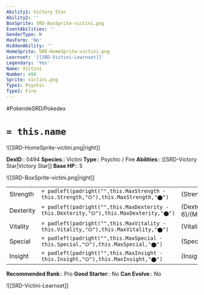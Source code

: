 ```yaml
---
Ability1: Victory Star
Ability2: ''
BoxSprite: SRD-BoxSprite-victini.png
EventAbilities: ''
GenderType: N
HasForm: 'No'
HiddenAbility: ''
HomeSprite: SRD-HomeSprite-victini.png
Learnset: '[[SRD-Victini-Learnset]]'
Legendary: 'Yes'
Name: Victini
Number: 494
Sprite: victini.png
Type1: Psychic
Type2: Fire
---
```


#PokeroleSRD/Pokedex

# `= this.name`

![[SRD-HomeSprite-victini.png|right]]

**DexID**:: 0494
**Species**:: Victini
**Type**:: Psychic / Fire
**Abilities**:: [[SRD-Victory Star|Victory Star]]
**Base HP**:: 5

![[SRD-BoxSprite-victini.png|right]]

|           |                                                                                        |                                          |
| --------- | -------------------------------------------------------------------------------------- | ---------------------------------------- |
| Strength  | `= padleft(padright("",this.MaxStrength - this.Strength,"⭘"),this.MaxStrength,"⬤")`    | (Strength::6)/(MaxStrength::6)   |
| Dexterity | `= padleft(padright("",this.MaxDexterity - this.Dexterity,"⭘"),this.MaxDexterity,"⬤")` | (Dexterity:: 6)/(MaxDexterity::6) |
| Vitality  | `= padleft(padright("",this.MaxVitality - this.Vitality,"⭘"),this.MaxVitality,"⬤")`    | (Vitality::6)/(MaxVitality::6)   |
| Special   | `= padleft(padright("",this.MaxSpecial - this.Special,"⭘"),this.MaxSpecial,"⬤")`       | (Special::6)/(MaxSpecial::6)     |
| Insight   | `= padleft(padright("",this.MaxInsight - this.Insight,"⭘"),this.MaxInsight,"⬤")`       | (Insight::6)/(MaxInsight::6)     |

**Recommended Rank**:: Pro
**Good Starter**:: No
**Can Evolve**:: No

![[SRD-Victini-Learnset]]